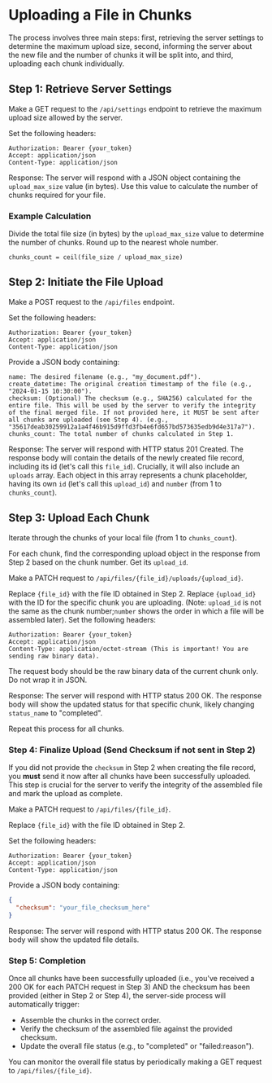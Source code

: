 # Uploading a File in Chunks

The process involves three main steps: 
first, retrieving the server settings to determine the maximum upload size, 
second, informing the server about the new file and the number of chunks it will be split into, 
and third, uploading each chunk individually.

## Step 1: Retrieve Server Settings

Make a GET request to the `/api/settings` endpoint to retrieve the maximum upload size allowed by the server.

Set the following headers:

```http
Authorization: Bearer {your_token}
Accept: application/json
Content-Type: application/json
```

Response: The server will respond with a JSON object containing the `upload_max_size` value (in bytes). 
Use this value to calculate the number of chunks required for your file.

### Example Calculation

Divide the total file size (in bytes) by the `upload_max_size` value to determine the number of chunks. Round up to the nearest whole number.

```text
chunks_count = ceil(file_size / upload_max_size)
```

## Step 2: Initiate the File Upload

Make a POST request to the `/api/files` endpoint.

Set the following headers:

```http
Authorization: Bearer {your_token}
Accept: application/json
Content-Type: application/json 
```

Provide a JSON body containing:

```text
name: The desired filename (e.g., "my_document.pdf").
create_datetime: The original creation timestamp of the file (e.g., "2024-01-15 10:30:00").
checksum: (Optional) The checksum (e.g., SHA256) calculated for the entire file. This will be used by the server to verify the integrity of the final merged file. If not provided here, it MUST be sent after all chunks are uploaded (see Step 4). (e.g., "35617deab30259912a1a4f46b915d9ffd3fb4e6fd657bd573635edb9d4e317a7").
chunks_count: The total number of chunks calculated in Step 1.
```

Response: The server will respond with HTTP status 201 Created. 
The response body will contain the details of the newly created file record, including its id (let's call this `file_id`). 
Crucially, it will also include an `uploads` array. 
Each object in this array represents a chunk placeholder, having its own `id` (let's call this `upload_id`) 
and `number` (from 1 to `chunks_count`).

## Step 3: Upload Each Chunk

Iterate through the chunks of your local file (from 1 to `chunks_count`).

For each chunk, find the corresponding upload object in the response from Step 2 based on the chunk number. Get its `upload_id`.

Make a PATCH request to `/api/files/{file_id}/uploads/{upload_id}`.

Replace `{file_id}` with the file ID obtained in Step 2.
Replace `{upload_id}` with the ID for the specific chunk you are uploading. 
(Note: `upload_id` is not the same as the chunk number;`number` shows the order in which a file will be assembled later).
Set the following headers:

```http
Authorization: Bearer {your_token}
Accept: application/json
Content-Type: application/octet-stream (This is important! You are sending raw binary data).
```

The request body should be the raw binary data of the current chunk only. Do not wrap it in JSON.

Response: The server will respond with HTTP status 200 OK. 
The response body will show the updated status for that specific chunk, likely changing `status_name` to "completed".

Repeat this process for all chunks.

### Step 4: Finalize Upload (Send Checksum if not sent in Step 2)

If you did not provide the `checksum` in Step 2 when creating the file record, you **must** send it now after all chunks have been successfully uploaded. This step is crucial for the server to verify the integrity of the assembled file and mark the upload as complete.

Make a PATCH request to `/api/files/{file_id}`.

Replace `{file_id}` with the file ID obtained in Step 2.

Set the following headers:

```http
Authorization: Bearer {your_token}
Accept: application/json
Content-Type: application/json
```

Provide a JSON body containing:

```json
{
  "checksum": "your_file_checksum_here"
}
```

Response: The server will respond with HTTP status 200 OK. The response body will show the updated file details.

### Step 5: Completion

Once all chunks have been successfully uploaded (i.e., you've received a 200 OK for each PATCH request in Step 3) AND the checksum has been provided (either in Step 2 or Step 4), the server-side process will automatically trigger:

- Assemble the chunks in the correct order.
- Verify the checksum of the assembled file against the provided checksum.
- Update the overall file status (e.g., to "completed" or "failed:reason").

You can monitor the overall file status by periodically making a GET request to `/api/files/{file_id}`.
